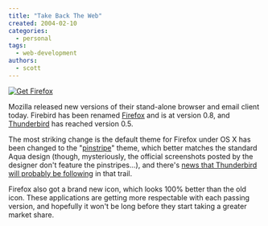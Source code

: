 ```yaml
---
title: "Take Back The Web"
created: 2004-02-10
categories:
  - personal
tags:
  - web-development
authors:
  - scott
---
```


[![Get Firefox](/images/getfirefox.png "Get Firefox")](http://www.mozilla.org/products/firefox/)

Mozilla released new versions of their stand-alone browser and email client today. Firebird has been renamed [Firefox](http://mozilla.org/products/firefox/) and is at version 0.8, and [Thunderbird](http://mozilla.org/products/thunderbird/) has reached version 0.5.

The most striking change is the default theme for Firefox under OS X has been changed to the "[pinstripe](http://kmgerich.com/pinstripe/screenshots/browser/tabbrowsing.png)" theme, which better matches the standard Aqua design (though, mysteriously, the official screenshots posted by the designer don't feature the pinstripes...), and there's [news that Thunderbird will probably be following](http://www.actsofvolition.com/archives/2004/february/brandingmozilla) in that trail.

Firefox also got a brand new icon, which looks 100% better than the old icon. These applications are getting more respectable with each passing version, and hopefully it won't be long before they start taking a greater market share.
